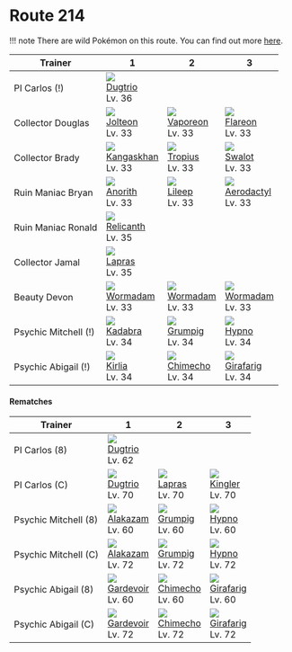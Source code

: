 # Route 214

!!! note
    There are wild Pokémon on this route. You can find out more [here](/wild_pokemon/route_214/).


Trainer              | 1                                    | 2                                    | 3                                    
---                  | ---                                  | ---                                  | ---                                  
PI Carlos (!)        | ![][051]<br> [Dugtrio]<br> Lv. 36    
Collector Douglas    | ![][135]<br> [Jolteon]<br> Lv. 33    | ![][134]<br> [Vaporeon]<br> Lv. 33   | ![][136]<br> [Flareon]<br> Lv. 33    
Collector Brady      | ![][115]<br> [Kangaskhan]<br> Lv. 33 | ![][357]<br> [Tropius]<br> Lv. 33    | ![][317]<br> [Swalot]<br> Lv. 33     
Ruin Maniac Bryan    | ![][347]<br> [Anorith]<br> Lv. 33    | ![][345]<br> [Lileep]<br> Lv. 33     | ![][142]<br> [Aerodactyl]<br> Lv. 33 
Ruin Maniac Ronald   | ![][369]<br> [Relicanth]<br> Lv. 35  
Collector Jamal      | ![][131]<br> [Lapras]<br> Lv. 35     
Beauty Devon         | ![][413]<br> [Wormadam]<br> Lv. 33   | ![][413]<br> [Wormadam]<br> Lv. 33   | ![][413]<br> [Wormadam]<br> Lv. 33   
Psychic Mitchell (!) | ![][064]<br> [Kadabra]<br> Lv. 34    | ![][326]<br> [Grumpig]<br> Lv. 34    | ![][097]<br> [Hypno]<br> Lv. 34      
Psychic Abigail (!)  | ![][281]<br> [Kirlia]<br> Lv. 34     | ![][358]<br> [Chimecho]<br> Lv. 34   | ![][203]<br> [Girafarig]<br> Lv. 34  

#### Rematches

Trainer              | 1                                   | 2                                   | 3                                   
---                  | ---                                 | ---                                 | ---                                 
PI Carlos (8)        | ![][051]<br> [Dugtrio]<br> Lv. 62   
PI Carlos (C)        | ![][051]<br> [Dugtrio]<br> Lv. 70   | ![][131]<br> [Lapras]<br> Lv. 70    | ![][099]<br> [Kingler]<br> Lv. 70   
Psychic Mitchell (8) | ![][065]<br> [Alakazam]<br> Lv. 60  | ![][326]<br> [Grumpig]<br> Lv. 60   | ![][097]<br> [Hypno]<br> Lv. 60     
Psychic Mitchell (C) | ![][065]<br> [Alakazam]<br> Lv. 72  | ![][326]<br> [Grumpig]<br> Lv. 72   | ![][097]<br> [Hypno]<br> Lv. 72     
Psychic Abigail (8)  | ![][282]<br> [Gardevoir]<br> Lv. 60 | ![][358]<br> [Chimecho]<br> Lv. 60  | ![][203]<br> [Girafarig]<br> Lv. 60 
Psychic Abigail (C)  | ![][282]<br> [Gardevoir]<br> Lv. 72 | ![][358]<br> [Chimecho]<br> Lv. 72  | ![][203]<br> [Girafarig]<br> Lv. 72 


[Dugtrio]: /pokemon_changes/051/
[Kadabra]: /pokemon_changes/064/
[Alakazam]: /pokemon_changes/065/
[Hypno]: /pokemon_changes/097/
[Kingler]: /pokemon_changes/099/
[Kangaskhan]: /pokemon_changes/115/
[Lapras]: /pokemon_changes/131/
[Vaporeon]: /pokemon_changes/134/
[Jolteon]: /pokemon_changes/135/
[Flareon]: /pokemon_changes/136/
[Aerodactyl]: /pokemon_changes/142/
[Girafarig]: /pokemon_changes/203/
[Kirlia]: /pokemon_changes/281/
[Gardevoir]: /pokemon_changes/282/
[Swalot]: /pokemon_changes/317/
[Grumpig]: /pokemon_changes/326/
[Lileep]: /pokemon_changes/345/
[Anorith]: /pokemon_changes/347/
[Tropius]: /pokemon_changes/357/
[Chimecho]: /pokemon_changes/358/
[Relicanth]: /pokemon_changes/369/
[Wormadam]: /pokemon_changes/413/
[051]: /img/pokemon/051.png
[064]: /img/pokemon/064.png
[065]: /img/pokemon/065.png
[097]: /img/pokemon/097.png
[099]: /img/pokemon/099.png
[115]: /img/pokemon/115.png
[131]: /img/pokemon/131.png
[134]: /img/pokemon/134.png
[135]: /img/pokemon/135.png
[136]: /img/pokemon/136.png
[142]: /img/pokemon/142.png
[203]: /img/pokemon/203.png
[281]: /img/pokemon/281.png
[282]: /img/pokemon/282.png
[317]: /img/pokemon/317.png
[326]: /img/pokemon/326.png
[345]: /img/pokemon/345.png
[347]: /img/pokemon/347.png
[357]: /img/pokemon/357.png
[358]: /img/pokemon/358.png
[369]: /img/pokemon/369.png
[413]: /img/pokemon/413.png
